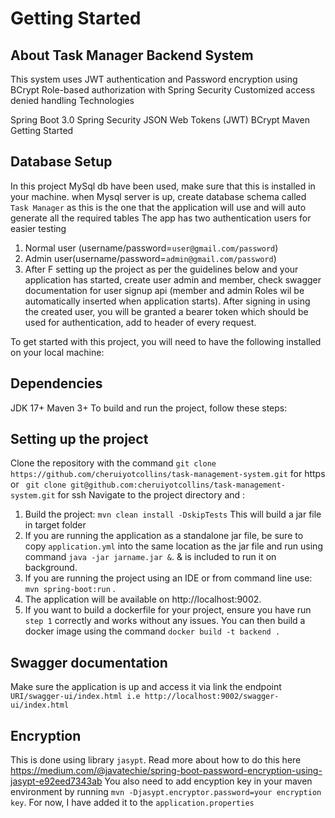 # Getting Started


## About Task Manager Backend System
This system uses JWT authentication and Password encryption using BCrypt Role-based authorization with Spring Security Customized access denied handling Technologies

Spring Boot 3.0 Spring Security JSON Web Tokens (JWT) BCrypt Maven Getting Started
## Database Setup
In this project MySql db have been used, make sure that this is installed in your machine.
when Mysql server is up, create database schema called `Task Manager` as this is the one that the application will use and will auto generate all the required tables
The app has two authentication users for easier testing
1. Normal user (username/password=```user@gmail.com/password```)
2. Admin user(username/password=```admin@gmail.com/password```)
3. After F setting up the project as per the  guidelines below and your application has started, create user admin and member, check swagger documentation for user signup api  (member and admin Roles wil be automatically inserted when application starts).
 After signing in using the created user, you will be granted a bearer token which should be used for authentication, add to header of every request.

To get started with this project, you will need to have the following installed on your local machine:

## Dependencies
JDK 17+ Maven 3+ To build and run the project, follow these steps:

## Setting up the project
Clone the repository with the command `git clone https://github.com/cheruiyotcollins/task-management-system.git` for https or ` git clone git@github.com:cheruiyotcollins/task-management-system.git` for ssh
Navigate to the project directory and :
1. Build the project: `mvn clean install -DskipTests` This will build a jar file in target folder
2. If you are running the application as a standalone jar file, be sure to copy `application.yml` into the same location as the jar file and run using command `java -jar jarname.jar &`. & is included to run it on background.
3. If you are running the project using an IDE or from command line use: `mvn spring-boot:run` .
4. The application will be available on http://localhost:9002.
5. If you want to build a dockerfile for your project, ensure you have run `step 1` correctly and works without any issues. You can then build a docker image using the command `docker build -t backend .`

## Swagger documentation
Make sure the application is up and access it via link the endpoint `URI/swagger-ui/index.html i.e http://localhost:9002/swagger-ui/index.html`

## Encryption
This is done using library ```jasypt```. Read more about how to do this here https://medium.com/@javatechie/spring-boot-password-encryption-using-jasypt-e92eed7343ab
You also need to add encyption key in your maven environment by running `mvn -Djasypt.encryptor.password=your encryption key`. For now, I have added it to the ```application.properties```

